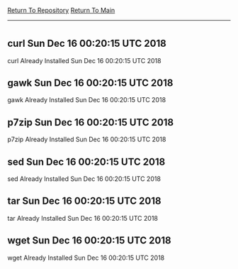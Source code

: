 [Return To Repository](https://github.com/deathbybandaid/piholeparser/)
[Return To Main](https://github.com/deathbybandaid/piholeparser/blob/master/RecentRunLogs/Mainlog.md)
____________________________________
# 
## curl Sun Dec 16 00:20:15 UTC 2018
curl Already Installed Sun Dec 16 00:20:15 UTC 2018
## gawk Sun Dec 16 00:20:15 UTC 2018
gawk Already Installed Sun Dec 16 00:20:15 UTC 2018
## p7zip Sun Dec 16 00:20:15 UTC 2018
p7zip Already Installed Sun Dec 16 00:20:15 UTC 2018
## sed Sun Dec 16 00:20:15 UTC 2018
sed Already Installed Sun Dec 16 00:20:15 UTC 2018
## tar Sun Dec 16 00:20:15 UTC 2018
tar Already Installed Sun Dec 16 00:20:15 UTC 2018
## wget Sun Dec 16 00:20:15 UTC 2018
wget Already Installed Sun Dec 16 00:20:15 UTC 2018
